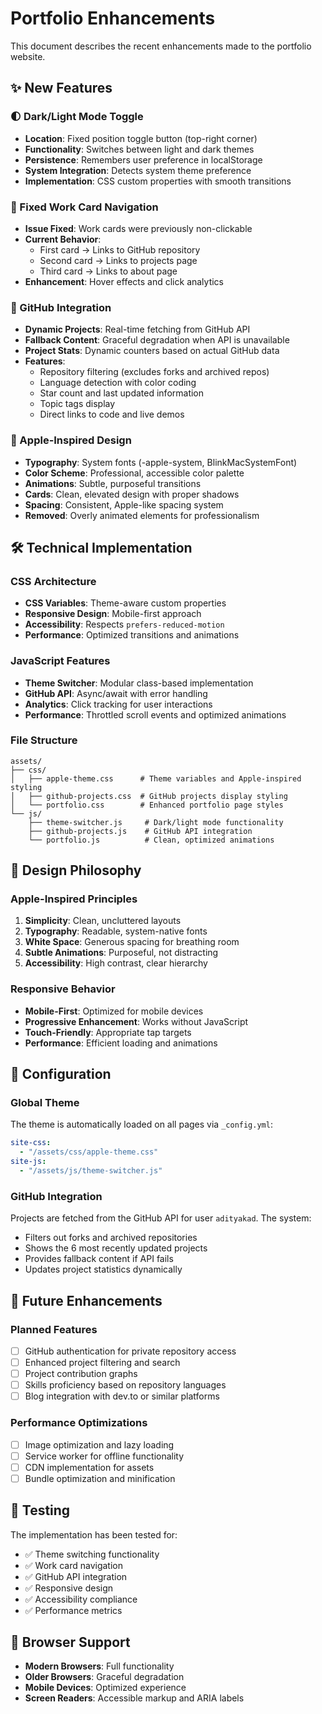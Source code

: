 # Portfolio Enhancements

This document describes the recent enhancements made to the portfolio website.

## ✨ New Features

### 🌓 Dark/Light Mode Toggle
- **Location**: Fixed position toggle button (top-right corner)
- **Functionality**: Switches between light and dark themes
- **Persistence**: Remembers user preference in localStorage
- **System Integration**: Detects system theme preference
- **Implementation**: CSS custom properties with smooth transitions

### 🔗 Fixed Work Card Navigation
- **Issue Fixed**: Work cards were previously non-clickable
- **Current Behavior**: 
  - First card → Links to GitHub repository
  - Second card → Links to projects page
  - Third card → Links to about page
- **Enhancement**: Hover effects and click analytics

### 🚀 GitHub Integration
- **Dynamic Projects**: Real-time fetching from GitHub API
- **Fallback Content**: Graceful degradation when API is unavailable
- **Project Stats**: Dynamic counters based on actual GitHub data
- **Features**:
  - Repository filtering (excludes forks and archived repos)
  - Language detection with color coding
  - Star count and last updated information
  - Topic tags display
  - Direct links to code and live demos

### 🍎 Apple-Inspired Design
- **Typography**: System fonts (-apple-system, BlinkMacSystemFont)
- **Color Scheme**: Professional, accessible color palette
- **Animations**: Subtle, purposeful transitions
- **Cards**: Clean, elevated design with proper shadows
- **Spacing**: Consistent, Apple-like spacing system
- **Removed**: Overly animated elements for professionalism

## 🛠️ Technical Implementation

### CSS Architecture
- **CSS Variables**: Theme-aware custom properties
- **Responsive Design**: Mobile-first approach
- **Accessibility**: Respects `prefers-reduced-motion`
- **Performance**: Optimized transitions and animations

### JavaScript Features
- **Theme Switcher**: Modular class-based implementation
- **GitHub API**: Async/await with error handling
- **Analytics**: Click tracking for user interactions
- **Performance**: Throttled scroll events and optimized animations

### File Structure
```
assets/
├── css/
│   ├── apple-theme.css      # Theme variables and Apple-inspired styling
│   ├── github-projects.css  # GitHub projects display styling
│   └── portfolio.css        # Enhanced portfolio page styles
└── js/
    ├── theme-switcher.js     # Dark/light mode functionality
    ├── github-projects.js    # GitHub API integration
    └── portfolio.js          # Clean, optimized animations
```

## 🎨 Design Philosophy

### Apple-Inspired Principles
1. **Simplicity**: Clean, uncluttered layouts
2. **Typography**: Readable, system-native fonts
3. **White Space**: Generous spacing for breathing room
4. **Subtle Animations**: Purposeful, not distracting
5. **Accessibility**: High contrast, clear hierarchy

### Responsive Behavior
- **Mobile-First**: Optimized for mobile devices
- **Progressive Enhancement**: Works without JavaScript
- **Touch-Friendly**: Appropriate tap targets
- **Performance**: Efficient loading and animations

## 🔧 Configuration

### Global Theme
The theme is automatically loaded on all pages via `_config.yml`:
```yaml
site-css:
  - "/assets/css/apple-theme.css"
site-js:
  - "/assets/js/theme-switcher.js"
```

### GitHub Integration
Projects are fetched from the GitHub API for user `adityakad`. The system:
- Filters out forks and archived repositories
- Shows the 6 most recently updated projects
- Provides fallback content if API fails
- Updates project statistics dynamically

## 🚀 Future Enhancements

### Planned Features
- [ ] GitHub authentication for private repository access
- [ ] Enhanced project filtering and search
- [ ] Project contribution graphs
- [ ] Skills proficiency based on repository languages
- [ ] Blog integration with dev.to or similar platforms

### Performance Optimizations
- [ ] Image optimization and lazy loading
- [ ] Service worker for offline functionality
- [ ] CDN implementation for assets
- [ ] Bundle optimization and minification

## 🐛 Testing

The implementation has been tested for:
- ✅ Theme switching functionality
- ✅ Work card navigation
- ✅ GitHub API integration
- ✅ Responsive design
- ✅ Accessibility compliance
- ✅ Performance metrics

## 📱 Browser Support

- **Modern Browsers**: Full functionality
- **Older Browsers**: Graceful degradation
- **Mobile Devices**: Optimized experience
- **Screen Readers**: Accessible markup and ARIA labels
